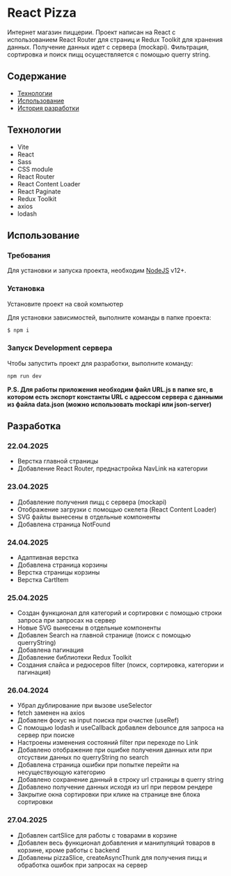 # React Pizza

Интернет магазин пиццерии. Проект написан на React с использованием React Router для страниц и Redux Toolkit для хранения данных. Получение данных идет с сервера (mockapi). Фильтрация, сортировка и поиск пицц осуществляется с помощью querry string.

## Содержание

- [Технологии](#технологии)
- [Использование](#использование)
- [История разработки](#разработка)

## Технологии

- Vite
- React
- Sass
- CSS module
- React Router
- React Content Loader
- React Paginate
- Redux Toolkit
- axios
- lodash

## Использование

### Требования

Для установки и запуска проекта, необходим [NodeJS](https://nodejs.org/) v12+.

### Установка

Установите проект на свой компьютер

Для установки зависимостей, выполните команды в папке проекта:

```sh
$ npm i
```

### Запуск Development сервера

Чтобы запустить проект для разработки, выполните команду:

```sh
npm run dev
```

**P.S. Для работы приложения необходим файл URL.js в папке src, в котором есть экспорт константы URL с адрессом сервера с данными из файла data.json (можно использовать mockapi или json-server)**

## Разработка

### 22.04.2025

- Верстка главной страницы
- Добавление React Router, преднастройка NavLink на категории

### 23.04.2025

- Добавление получения пицц с сервера (mockapi)
- Отображение загрузки с помощью скелета (React Content Loader)
- SVG файлы вынесены в отдельные компоненты
- Добавлена страница NotFound

### 24.04.2025

- Адаптивная верстка
- Добавлена страница корзины
- Верстка страницы корзины
- Верстка CartItem

### 25.04.2025

- Создан функционал для категорий и сортировки с помощью строки запроса при запросах на сервер
- Новые SVG вынесены в отдельные компоненты
- Добавлен Search на главной странице (поиск с помощью querryString)
- Добавлена пагинация
- Добавление библиотеки Redux Toolkit
- Создания слайса и редюсеров filter (поиск, сортировка, категории и пагинация)

### 26.04.2024

- Убрал дублирование при вызове useSelector
- fetch заменен на axios
- Добавлен фокус на input поиска при очистке (useRef)
- С помощью lodash и useCallback добавлен debounce для запроса на сервер при поиске
- Настроены изменения состояний filter при переходе по Link
- Добавлено отображение при ошибке получения данных или при отсуствии данных по querryString по search
- Добавлена страница ошибки при попытке перейти на несуществующую категорию
- Добавлено сохранение данный в строку url страницы в querry string
- Добавлено получение данных исходя из url при первом рендере
- Закрытие окна сортировки при клике на странице вне блока сортировки

### 27.04.2025

- Добавлен cartSlice для работы с товарами в корзине
- Добавлен весь функционал добавления и манипуляций товаров в корзине, кроме работы с backend
- Добавлены pizzaSlice, createAsyncThunk для получения пицц и обработка ошибок при запросах на сервер
